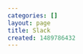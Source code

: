 ```yaml
---
categories: []
layout: page
title: Slack
created: 1489786432
---
```

<script>
window.location = "https://docs.google.com/forms/d/120Dw1JjLxPJB9VTGl0mUY7Ot6yg6YNY1RZUISJFzdwk/viewform?c=0&w=1";
</script>
